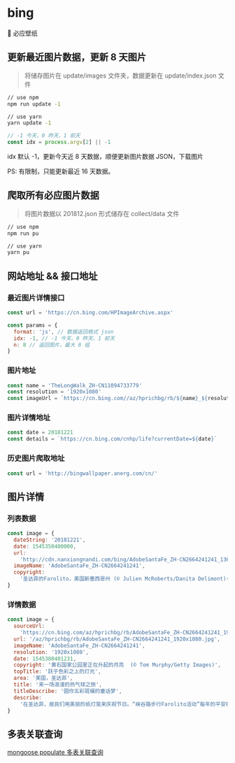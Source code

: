 # bing

🌁 必应壁纸

## 更新最近图片数据，更新 8 天图片

> 将储存图片在 update/images 文件夹，数据更新在 update/index.json 文件

```bash
// use npm
npm run update -1

// use yarn
yarn update -1
```

```js
// -1 今天、0 昨天、1 前天
const idx = process.argv[2] || -1
```

idx 默认 -1，更新今天近 8 天数据，顺便更新图片数据 JSON，下载图片

PS: 有限制，只能更新最近 16 天数据。

## 爬取所有必应图片数据

> 将图片数据以 201812.json 形式储存在 collect/data 文件

```bash
// use npm
npm run pu

// use yarn
yarn pu
```

## 网站地址 && 接口地址

### 最近图片详情接口

```js
const url = 'https://cn.bing.com/HPImageArchive.aspx'

const params = {
  format: 'js', // 数据返回格式 json
  idx: -1, // -1 今天、0 昨天、1 前天
  n: 8 // 返回图片，最大 8 组
}
```

### 图片地址

```js
const name = 'TheLongWalk_ZH-CN11094733779'
const resolution = '1920x1080'
const imageUrl = `https://cn.bing.com//az/hprichbg/rb/${name}_${resolution}.jpg`
```

### 图片详情地址

```js
const date = 20181221
const details = `https://cn.bing.com/cnhp/life?currentDate=${date}`
```

### 历史图片爬取地址

```js
const url = 'http://bingwallpaper.anerg.com/cn/'
```

## 图片详情

### 列表数据

```js
const image = {
  dateString: '20181221',
  date: 1545350400000,
  url:
    'http://cdn.nanxiongnandi.com/bing/AdobeSantaFe_ZH-CN2664241241_1366x768.jpg',
  imageName: 'AdobeSantaFe_ZH-CN2664241241',
  copyright:
    '圣达菲的Farolito，美国新墨西哥州 (© Julien McRoberts/Danita Delimont)(Bing China)'
}
```

### 详情数据

```js
const image = {
  sourceUrl:
    'https://cn.bing.com/az/hprichbg/rb/AdobeSantaFe_ZH-CN2664241241_1920x1080.jpg',
  url: '/az/hprichbg/rb/AdobeSantaFe_ZH-CN2664241241_1920x1080.jpg',
  imageName: 'AdobeSantaFe_ZH-CN2664241241',
  resolution: '1920x1080',
  date: 1545380401231,
  copyright: '黄石国家公园里正在升起的月亮  (© Tom Murphy/Getty Images)',
  topTitle: '跃于色彩之上的灯光',
  area: '美国，圣达菲',
  title: '来一场浪漫的热气球之旅',
  titleDescribe: '圆你五彩斑斓的童话梦',
  describe:
    '在圣达菲，居民们用美丽的纸灯笼来庆祝节日。“峡谷路步行Farolito活动”每年的平安夜都会在该市的峡谷路艺术区举行，这些古朴的灯笼照亮了两边都是普韦布洛风格建筑的道路。作为圣达菲最受欢迎的传统节日之一，峡谷路照亮了很多平安夜漫步在这条小径上的人们的心。一盏盏装满沙子的小纸袋被点燃，古老城墙上的灯笼照亮了历史悠久的街道和土墙。唱颂歌的人聚集在灯光周围，在寒冷的夜晚温暖着我们的心。'
}
```

## 多表关联查询

[mongoose populate 多表关联查询](https://www.jianshu.com/p/817ff51bd548)
